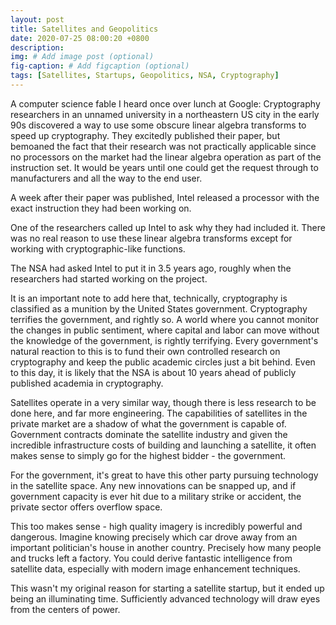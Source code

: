 ```yaml
---
layout: post
title: Satellites and Geopolitics
date: 2020-07-25 08:00:20 +0800
description: 
img: # Add image post (optional)
fig-caption: # Add figcaption (optional)
tags: [Satellites, Startups, Geopolitics, NSA, Cryptography]
---
```


A computer science fable I heard once over lunch at Google:
Cryptography researchers in an unnamed university in a northeastern US city in the early 90s discovered a way to use some obscure linear algebra transforms to speed up cryptography. They excitedly published their paper, but bemoaned the fact that their research was not practically applicable since no processors on the market had the linear algebra operation as part of the instruction set. It would be years until one could get the request through to manufacturers and all the way to the end user.

A week after their paper was published, Intel released a processor with the exact instruction they had been working on.

One of the researchers called up Intel to ask why they had included it. There was no real reason to use these linear algebra transforms except for working with cryptographic-like functions.

The NSA had asked Intel to put it in 3.5 years ago, roughly when the researchers had started working on the project.

It is an important note to add here that, technically, cryptography is classified as a munition by the United States government. Cryptography terrifies the government, and rightly so. A world where you cannot monitor the changes in public sentiment, where capital and labor can move without the knowledge of the government, is rightly terrifying. Every government's natural reaction to this is to fund their own controlled research on cryptography and keep the public academic circles just a bit behind. Even to this day, it is likely that the NSA is about 10 years ahead of publicly published academia in cryptography.

Satellites operate in a very similar way, though there is less research to be done here, and far more engineering. The capabilities of satellites in the private market are a shadow of what the government is capable of. Government contracts dominate the satellite industry and given the incredible infrastructure costs of building and launching a satellite, it often makes sense to simply go for the highest bidder - the government.

For the government, it's great to have this other party pursuing technology in the satellite space. Any new innovations can be snapped up, and if government capacity is ever hit due to a military strike or accident, the private sector offers overflow space.

This too makes sense - high quality imagery is incredibly powerful and dangerous. Imagine knowing precisely which car drove away from an important politician's house in another country. Precisely how many people and trucks left a factory. You could derive fantastic intelligence from satellite data, especially with modern image enhancement techniques.

This wasn't my original reason for starting a satellite startup, but it ended up being an illuminating time. Sufficiently advanced technology will draw eyes from the centers of power.
